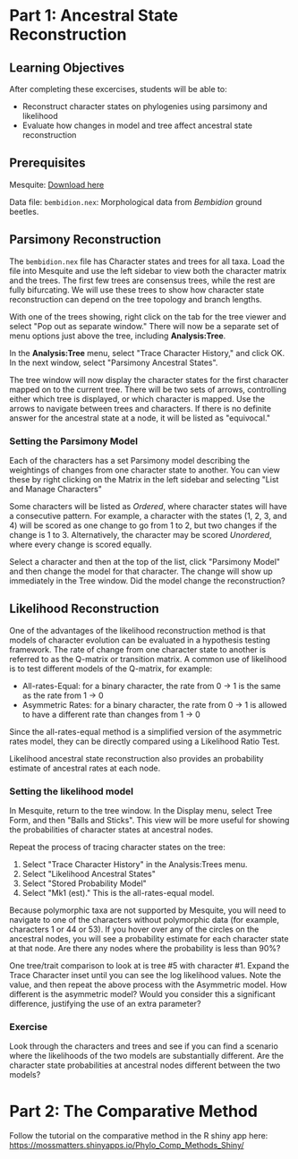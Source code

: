 # Part 1: Ancestral State Reconstruction

## Learning Objectives
After completing these excercises, students will be able to:

* Reconstruct character states on phylogenies using parsimony and likelihood
* Evaluate how changes in model and tree affect ancestral state reconstruction


## Prerequisites 

Mesquite: [Download here](https://github.com/MesquiteProject/MesquiteCore/releases)

Data file: `bembidion.nex`: Morphological data from *Bembidion* ground beetles.

## Parsimony Reconstruction

The `bembidion.nex` file has Character states and trees for all taxa. Load the file into Mesquite and use the left sidebar to view both the character matrix and the trees. The first few trees are consensus trees, while the rest are fully bifurcating. We will use these trees to show how character state reconstruction can depend on the tree topology and branch lengths.

With one of the trees showing, right click on the tab for the tree viewer and select "Pop out as separate window." There will now be a separate set of menu options just above the tree, including **Analysis:Tree**.

In the **Analysis:Tree** menu, select "Trace Character History," and click OK. In the next window, select  "Parsimony Ancestral States".

The tree window will now display the character states for the first character mapped on to the current tree. There will be two sets of arrows, controlling either which tree is displayed, or which character is mapped. Use the arrows to navigate between trees and characters. If there is no definite answer for the ancestral state at a node, it will be listed as "equivocal."

### Setting the Parsimony Model
Each of the characters has a set Parsimony model describing the weightings of changes from one character state to another. You can view these by right clicking on the Matrix in the left sidebar and selecting "List and Manage Characters"

Some characters will be listed as *Ordered*, where character states will have a consecutive pattern. For example, a character with the states (1, 2, 3, and 4) will be scored as one change to go from 1 to 2, but two changes if the change is 1 to 3. Alternatively, the character may be scored *Unordered*, where every change is scored equally.

Select a character and then at the top of the list, click "Parsimony Model" and then change the model for that character. The change will show up immediately in the Tree window. Did the model change the reconstruction?

## Likelihood Reconstruction

One of the advantages of the likelihood reconstruction method is that models of character evolution can be evaluated in a hypothesis testing framework. The rate of change from one character state to another is referred to as the Q-matrix or transition matrix. A common use of likelihood is to test different models of the Q-matrix, for example:

* All-rates-Equal: for a binary character, the rate from 0 -> 1 is the same as the rate from 1 -> 0
* Asymmetric Rates: for a binary character, the rate from 0 -> 1 is allowed to have a different rate than changes from 1 -> 0

Since the all-rates-equal method is a simplified version of the asymmetric rates model, they can be directly compared using a Likelihood Ratio Test.

Likelihood ancestral state reconstruction also provides an probability estimate of ancestral rates at each node.

### Setting the likelihood model

In Mesquite, return to the tree window. In the Display menu, select Tree Form, and then "Balls and Sticks". This view will be more useful for showing the probabilities of character states at ancestral nodes.

Repeat the process of tracing character states on the tree:

1. Select "Trace Character History" in the Analysis:Trees menu.
2. Select "Likelihood Ancestral States"
3. Select "Stored Probability Model"
4. Select "Mk1 (est)." This is the all-rates-equal model.

Because polymorphic taxa are not supported by Mesquite, you will need to navigate to one of the characters without polymorphic data (for example, characters 1 or 44 or 53). If you hover over any of the circles on the ancestral nodes, you will see a probability estimate for each character state at that node. Are there any nodes where the probability is less than 90%?

One tree/trait comparison to look at is tree #5 with character #1. Expand the Trace Character inset until you can see the log likelihood values. Note the value, and then repeat the above process with the Asymmetric model. How different is the asymmetric model? Would you consider this a significant difference, justifying the use of an extra parameter?

### Exercise
Look through the characters and trees and see if you can find a scenario where the likelihoods of the two models are substantially different. Are the character state probabilities at ancestral nodes different between the two models?

# Part 2: The Comparative Method

Follow the tutorial on the comparative method in the R shiny app here: https://mossmatters.shinyapps.io/Phylo_Comp_Methods_Shiny/
